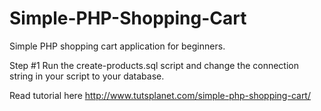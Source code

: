 # Simple-PHP-Shopping-Cart
Simple PHP shopping cart application for beginners.

Step #1
Run the create-products.sql script and change the connection string in your script to your database.

Read tutorial here
 http://www.tutsplanet.com/simple-php-shopping-cart/

